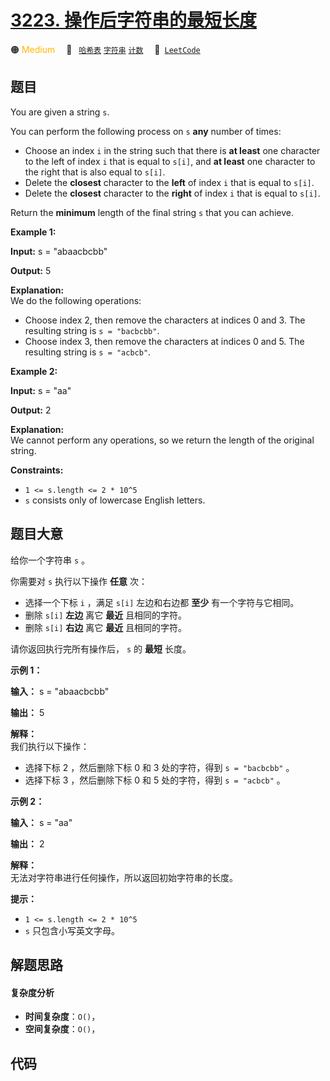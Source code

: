 # [3223. 操作后字符串的最短长度](https://leetcode.com/problems/minimum-length-of-string-after-operations)

🟠 <font color=#ffb800>Medium</font>&emsp; 🔖&ensp; [`哈希表`](/tag/hash-table.md) [`字符串`](/tag/string.md) [`计数`](/tag/counting.md)&emsp; 🔗&ensp;[`LeetCode`](https://leetcode.com/problems/minimum-length-of-string-after-operations)

## 题目

You are given a string `s`.

You can perform the following process on `s` **any** number of times:

  * Choose an index `i` in the string such that there is **at least** one character to the left of index `i` that is equal to `s[i]`, and **at least** one character to the right that is also equal to `s[i]`.
  * Delete the **closest** character to the **left** of index `i` that is equal to `s[i]`.
  * Delete the **closest** character to the **right** of index `i` that is equal to `s[i]`.

Return the **minimum** length of the final string `s` that you can achieve.



**Example 1:**

**Input:** s = "abaacbcbb"

**Output:** 5

**Explanation:**  
We do the following operations:

  * Choose index 2, then remove the characters at indices 0 and 3. The resulting string is `s = "bacbcbb"`.
  * Choose index 3, then remove the characters at indices 0 and 5. The resulting string is `s = "acbcb"`.

**Example 2:**

**Input:** s = "aa"

**Output:** 2

**Explanation:**  
We cannot perform any operations, so we return the length of the original
string.



**Constraints:**

  * `1 <= s.length <= 2 * 10^5`
  * `s` consists only of lowercase English letters.


## 题目大意

给你一个字符串 `s` 。

你需要对 `s` 执行以下操作 **任意**  次：

  * 选择一个下标 `i` ，满足 `s[i]` 左边和右边都 **至少**  有一个字符与它相同。
  * 删除 `s[i]` **左边**  离它 **最近**  且相同的字符。
  * 删除 `s[i]` **右边**  离它 **最近**  且相同的字符。

请你返回执行完所有操作后， `s` 的 **最短**  长度。



**示例 1：**

**输入：** s = "abaacbcbb"

**输出：** 5

**解释：**  
我们执行以下操作：

  * 选择下标 2 ，然后删除下标 0 和 3 处的字符，得到 `s = "bacbcbb"` 。
  * 选择下标 3 ，然后删除下标 0 和 5 处的字符，得到 `s = "acbcb"` 。

**示例 2：**

**输入：** s = "aa"

**输出：** 2

**解释：**  
无法对字符串进行任何操作，所以返回初始字符串的长度。



**提示：**

  * `1 <= s.length <= 2 * 10^5`
  * `s` 只包含小写英文字母。


## 解题思路

#### 复杂度分析

- **时间复杂度**：`O()`，
- **空间复杂度**：`O()`，

## 代码

```javascript

```